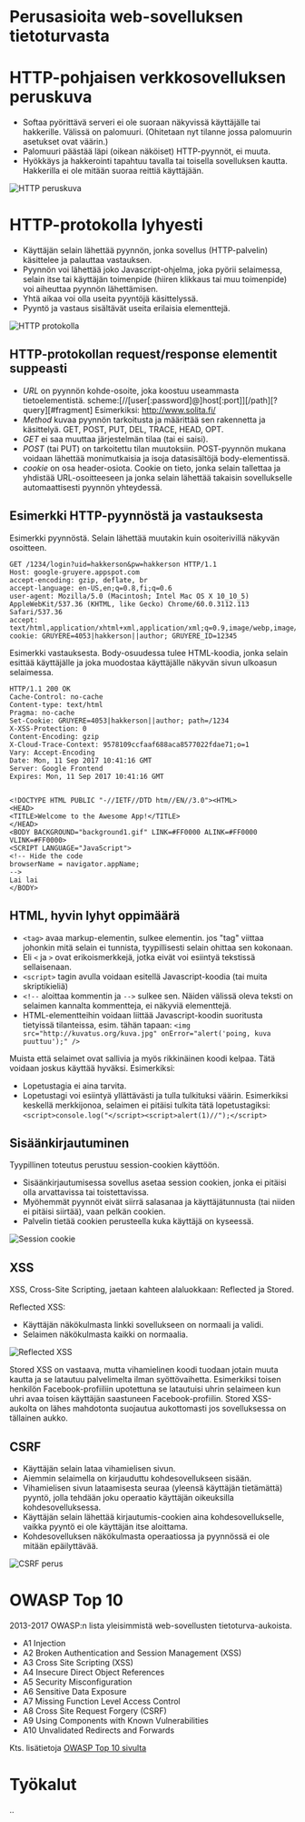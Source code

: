 # Perusasioita web-sovelluksen tietoturvasta

# HTTP-pohjaisen verkkosovelluksen peruskuva

* Softaa pyörittävä serveri ei ole suoraan näkyvissä käyttäjälle tai hakkerille. Välissä on palomuuri. (Ohitetaan nyt tilanne jossa palomuurin asetukset ovat väärin.)
* Palomuuri päästää läpi (oikean näköiset) HTTP-pyynnöt, ei muuta.
* Hyökkäys ja hakkerointi tapahtuu tavalla tai toisella sovelluksen kautta. Hakkerilla ei ole mitään suoraa reittiä käyttäjään.

![HTTP peruskuva](http-basic.png)

# HTTP-protokolla lyhyesti

* Käyttäjän selain lähettää pyynnön, jonka sovellus (HTTP-palvelin) käsittelee ja palauttaa vastauksen.
* Pyynnön voi lähettää joko Javascript-ohjelma, joka pyörii selaimessa, selain itse tai käyttäjän toimenpide (hiiren klikkaus tai muu toimenpide) voi aiheuttaa pyynnön lähettämisen.
* Yhtä aikaa voi olla useita pyyntöjä käsittelyssä.
* Pyyntö ja vastaus sisältävät useita erilaisia elementtejä.

![HTTP protokolla](http-basic-model.png)

## HTTP-protokollan request/response elementit suppeasti

* *URL* on pyynnön kohde-osoite, joka koostuu useammasta tietoelementistä. scheme:[//[user[:password]@]host[:port]][/path][?query][#fragment]
Esimerkiksi: http://www.solita.fi/
* *Method* kuvaa pyynnön tarkoitusta ja määrittää sen rakennetta ja käsittelyä. GET, POST, PUT, DEL, TRACE, HEAD, OPT.
* *GET* ei saa muuttaa järjestelmän tilaa (tai ei saisi). 
* *POST* (tai PUT) on tarkoitettu tilan muutoksiin. POST-pyynnön mukana voidaan lähettää monimutkaisia ja isoja datasisältöjä body-elementissä.
* *cookie* on osa header-osiota. Cookie on tieto, jonka selain tallettaa ja yhdistää URL-osoitteeseen ja jonka selain lähettää takaisin sovellukselle automaattisesti pyynnön yhteydessä.

## Esimerkki HTTP-pyynnöstä ja vastauksesta

Esimerkki pyynnöstä. Selain lähettää muutakin kuin osoiterivillä näkyvän osoitteen.

```
GET /1234/login?uid=hakkerson&pw=hakkerson HTTP/1.1
Host: google-gruyere.appspot.com
accept-encoding: gzip, deflate, br
accept-language: en-US,en;q=0.8,fi;q=0.6
user-agent: Mozilla/5.0 (Macintosh; Intel Mac OS X 10_10_5) AppleWebKit/537.36 (KHTML, like Gecko) Chrome/60.0.3112.113 Safari/537.36
accept: text/html,application/xhtml+xml,application/xml;q=0.9,image/webp,image/apng,*/*;q=0.8
cookie: GRUYERE=4053|hakkerson||author; GRUYERE_ID=12345
```
 
Esimerkki vastauksesta. Body-osuudessa tulee HTML-koodia, jonka selain esittää käyttäjälle ja joka muodostaa käyttäjälle näkyvän sivun ulkoasun selaimessa.

```
HTTP/1.1 200 OK
Cache-Control: no-cache
Content-type: text/html
Pragma: no-cache
Set-Cookie: GRUYERE=4053|hakkerson||author; path=/1234
X-XSS-Protection: 0
Content-Encoding: gzip
X-Cloud-Trace-Context: 9578109ccfaaf688aca8577022fdae71;o=1
Vary: Accept-Encoding
Date: Mon, 11 Sep 2017 10:41:16 GMT
Server: Google Frontend
Expires: Mon, 11 Sep 2017 10:41:16 GMT
 
 
<!DOCTYPE HTML PUBLIC "-//IETF//DTD htm//EN//3.0"><HTML>
<HEAD>
<TITLE>Welcome to the Awesome App!</TITLE>
</HEAD>
<BODY BACKGROUND="background1.gif" LINK=#FF0000 ALINK=#FF0000 VLINK=#FF0000>
<SCRIPT LANGUAGE="JavaScript">
<!-- Hide the code
browserName = navigator.appName;
-->
Lai lai
</BODY>
```

## HTML, hyvin lyhyt oppimäärä

* ```<tag>``` avaa markup-elementin, </tag> sulkee elementin. jos "tag" viittaa johonkin mitä selain ei tunnista, tyypillisesti selain ohittaa sen kokonaan.
* Eli ```<``` ja ```>``` ovat erikoismerkkejä, jotka eivät voi esiintyä tekstissä sellaisenaan.
* ```<script>``` tagin avulla voidaan esitellä Javascript-koodia (tai muita skriptikieliä)
* ```<!--``` aloittaa kommentin ja ```-->``` sulkee sen. Näiden välissä oleva teksti on selaimen kannalta kommentteja, ei näkyviä elementtejä.
* HTML-elementteihin voidaan liittää Javascript-koodin suoritusta tietyissä tilanteissa, esim. tähän tapaan: ```<img src="http://kuvatus.org/kuva.jpg" onError="alert('poing, kuva puuttuu');" />```

Muista että selaimet ovat sallivia ja myös rikkinäinen koodi kelpaa. Tätä voidaan joskus käyttää hyväksi. Esimerkiksi:

* Lopetustagia ei aina tarvita. 
* Lopetustagi voi esiintyä yllättävästi ja tulla tulkituksi väärin. Esimerkiksi keskellä merkkijonoa, selaimen ei pitäisi tulkita tätä lopetustagiksi: ```<script>console.log("</script><script>alert(1)//");</script>```

## Sisäänkirjautuminen

Tyypillinen toteutus perustuu session-cookien käyttöön.

* Sisäänkirjautumisessa sovellus asetaa session cookien, jonka ei pitäisi olla arvattavissa tai toistettavissa.
* Myöhemmät pyynnöt eivät siirrä salasanaa ja käyttäjätunnusta (tai niiden ei pitäisi siirtää), vaan pelkän cookien.
* Palvelin tietää cookien perusteella kuka käyttäjä on kyseessä.

![Session cookie](session-cookie-model.png)


## XSS

XSS, Cross-Site Scripting, jaetaan kahteen alaluokkaan: Reflected ja Stored.

Reflected XSS:

* Käyttäjän näkökulmasta linkki sovellukseen on normaali ja validi.
* Selaimen näkökulmasta kaikki on normaalia.

![Reflected XSS](xss-reflected.png)

Stored XSS on vastaava, mutta vihamielinen koodi tuodaan jotain muuta kautta ja se latautuu palvelimelta ilman syöttövaihetta. Esimerkiksi toisen henkilön Facebook-profiiliin upotettuna se latautuisi uhrin selaimeen kun uhri avaa toisen käyttäjän saastuneen Facebook-profiilin. Stored XSS-aukolta on lähes mahdotonta suojautua aukottomasti jos sovelluksessa on tällainen aukko.

## CSRF

* Käyttäjän selain lataa vihamielisen sivun.
* Aiemmin selaimella on kirjauduttu kohdesovellukseen sisään.
* Vihamielisen sivun lataamisesta seuraa (yleensä käyttäjän tietämättä) pyyntö, jolla tehdään joku operaatio käyttäjän oikeuksilla kohdesovelluksessa.
* Käyttäjän selain lähettää kirjautumis-cookien aina kohdesovellukselle, vaikka pyyntö ei ole käyttäjän itse aloittama.
* Kohdesovelluksen näkökulmasta operaatiossa ja pyynnössä ei ole mitään epäilyttävää.

![CSRF perus](csrf-perus.png)


# OWASP Top 10

2013-2017 OWASP:n lista yleisimmistä web-sovellusten tietoturva-aukoista.

* A1	Injection	
* A2	Broken Authentication and Session Management (XSS)	
* A3	Cross Site Scripting (XSS)	
* A4	Insecure Direct Object References	
* A5	Security Misconfiguration	
* A6	Sensitive Data Exposure	
* A7	Missing Function Level Access Control	
* A8	Cross Site Request Forgery (CSRF)	
* A9	Using Components with Known Vulnerabilities	
* A10	Unvalidated Redirects and Forwards

Kts. lisätietoja [OWASP Top 10 sivulta](https://www.owasp.org/index.php/Top_10_2013-Top_10)

# Työkalut

.. 
